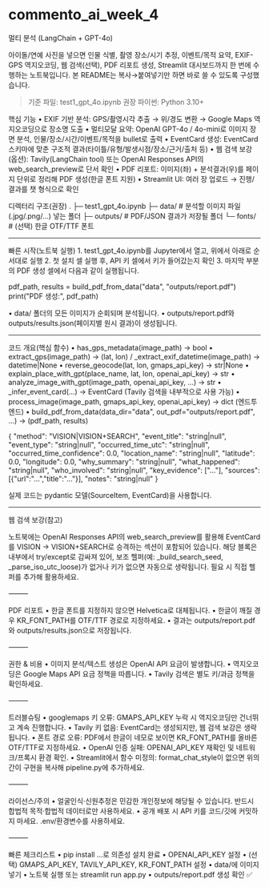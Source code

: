  commento_ai_week_4
===========================
멀티 분석 (LangChain + GPT-4o)

아이돌/연예 사진을 넣으면 인물 식별, 촬영 장소/시기 추정, 이벤트/목적 요약, EXIF-GPS 역지오코딩, 웹 검색(선택), PDF 리포트 생성, Streamlit 대시보드까지 한 번에 수행하는 노트북입니다.
본 README는 복사→붙여넣기만 하면 바로 쓸 수 있도록 구성했습니다.

> 기준 파일: test1_gpt_4o.ipynb
> 권장 파이썬: Python 3.10+

핵심 기능
	•	EXIF 기반 분석: GPS/촬영시각 추출 → 위/경도 변환 → Google Maps 역지오코딩으로 장소명 도출
	•	멀티모달 요약: OpenAI GPT-4o / 4o-mini로 이미지 장면 분석, 인물/장소/시간/이벤트/목적을 bullet로 출력
	•	EventCard 생성: EventCard 스키마에 맞춘 구조적 결과(타이틀/유형/발생시점/장소/근거/출처 등)
	•	웹 검색 보강(옵션): Tavily(LangChain tool) 또는 OpenAI Responses API의 web_search_preview로 단서 확인
	•	PDF 리포트: 이미지(좌) + 분석결과(우)를 페이지 단위로 정리해 PDF 생성(한글 폰트 지원)
	•	Streamlit UI: 여러 장 업로드 → 진행/결과를 챗 형식으로 확인

디렉터리 구조(권장)
.
├─ test1_gpt_4o.ipynb
├─ data/                 # 분석할 이미지 파일(.jpg/.png/...) 넣는 폴더
├─ outputs/              # PDF/JSON 결과가 저장될 폴더
└─ fonts/                # (선택) 한글 OTF/TTF 폰트

----------------------------
빠른 시작(노트북 실행)
	1.	test1_gpt_4o.ipynb를 Jupyter에서 열고, 위에서 아래로 순서대로 실행
	2.	첫 설치 셀 실행 후, API 키 셀에서 키가 들어갔는지 확인
	3.	마지막 부분의 PDF 생성 셀에서 다음과 같이 실행됩니다.

 pdf_path, results = build_pdf_from_data("data", "outputs/report.pdf")
print("PDF 생성:", pdf_path)

•	data/ 폴더의 모든 이미지가 순회되며 분석됩니다.
•	outputs/report.pdf와 outputs/results.json(페이지별 원시 결과)이 생성됩니다.

----------------------------

코드 개요(핵심 함수)
	•	has_gps_metadata(image_path) -> bool
	•	extract_gps(image_path) -> (lat, lon) / _extract_exif_datetime(image_path) -> datetime|None
	•	reverse_geocode(lat, lon, gmaps_api_key) -> str|None
	•	explain_place_with_gpt(place_name, lat, lon, openai_api_key) -> str
	•	analyze_image_with_gpt(image_path, openai_api_key, ...) -> str
	•	_infer_event_card(...) -> EventCard (Tavily 검색을 내부적으로 사용 가능)
	•	process_image(image_path, gmaps_api_key, openai_api_key) -> dict (엔드투엔드)
	•	build_pdf_from_data(data_dir="data", out_pdf="outputs/report.pdf", ...) -> (pdf_path, results)

 {
  "method": "VISION|VISION+SEARCH",
  "event_title": "string|null",
  "event_type": "string|null",
  "occurred_time_utc": "string|null",
  "occurred_time_confidence": 0.0,
  "location_name": "string|null",
  "latitude": 0.0,
  "longitude": 0.0,
  "why_summary": "string|null",
  "what_happened": "string|null",
  "who_involved": "string|null",
  "key_evidence": ["..."],
  "sources": [{"url":"...","title":"..."}],
  "notes": "string|null"
}

실제 코드는 pydantic 모델(SourceItem, EventCard)을 사용합니다.

----------------------------

웹 검색 보강(참고)

노트북에는 OpenAI Responses API의 web_search_preview를 활용해 EventCard를 VISION → VISION+SEARCH로 승격하는 섹션이 포함되어 있습니다.
해당 블록은 내부에서 try/except로 감싸져 있어, 보조 헬퍼(예: _build_search_seed, _parse_iso_utc_loose)가 없거나 키가 없으면 자동으로 생략됩니다.
필요 시 직접 헬퍼를 추가해 활용하세요.

⸻

PDF 리포트
	•	한글 폰트를 지정하지 않으면 Helvetica로 대체됩니다.
	•	한글이 깨질 경우 KR_FONT_PATH를 OTF/TTF 경로로 지정하세요.
	•	결과는 outputs/report.pdf와 outputs/results.json으로 저장됩니다.

⸻

권한 & 비용
	•	이미지 분석/텍스트 생성은 OpenAI API 요금이 발생합니다.
	•	역지오코딩은 Google Maps API 요금 정책을 따릅니다.
	•	Tavily 검색은 별도 키/과금 정책을 확인하세요.

⸻

트러블슈팅
	•	googlemaps 키 오류: GMAPS_API_KEY 누락 시 역지오코딩만 건너뛰고 계속 진행합니다.
	•	Tavily 키 없음: EventCard는 생성되지만, 웹 검색 보강은 생략됩니다.
	•	폰트 경로 오류: PDF에서 한글이 네모로 보이면 KR_FONT_PATH를 올바른 OTF/TTF로 지정하세요.
	•	OpenAI 인증 실패: OPENAI_API_KEY 재확인 및 네트워크/프록시 환경 확인.
	•	Streamlit에서 함수 미정의: format_chat_style이 없으면 위의 간이 구현을 복사해 pipeline.py에 추가하세요.

⸻

라이선스/주의
	•	얼굴인식·신원추정은 민감한 개인정보에 해당될 수 있습니다. 반드시 합법적 목적·합법적 데이터로만 사용하세요.
	•	공개 배포 시 API 키를 코드/깃에 커밋하지 마세요. .env/환경변수를 사용하세요.

⸻

빠른 체크리스트
	•	pip install ...로 의존성 설치 완료
	•	OPENAI_API_KEY 설정
	•	(선택) GMAPS_API_KEY, TAVILY_API_KEY, KR_FONT_PATH 설정
	•	data/에 이미지 넣기
	•	노트북 실행 또는 streamlit run app.py
	•	outputs/report.pdf 생성 확인 ✅
